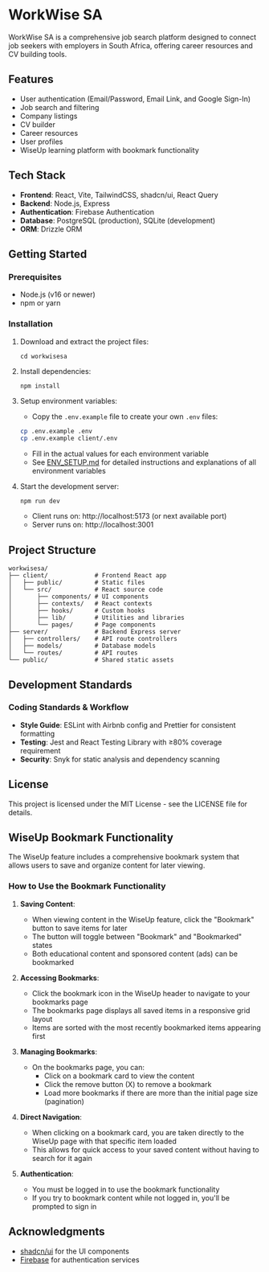 # WorkWise SA

WorkWise SA is a comprehensive job search platform designed to connect job seekers with employers in South Africa, offering career resources and CV building tools.

## Features

- User authentication (Email/Password, Email Link, and Google Sign-In)
- Job search and filtering
- Company listings
- CV builder
- Career resources
- User profiles
- WiseUp learning platform with bookmark functionality

## Tech Stack

- **Frontend**: React, Vite, TailwindCSS, shadcn/ui, React Query
- **Backend**: Node.js, Express
- **Authentication**: Firebase Authentication
- **Database**: PostgreSQL (production), SQLite (development)
- **ORM**: Drizzle ORM

## Getting Started

### Prerequisites

- Node.js (v16 or newer)
- npm or yarn

### Installation

1. Download and extract the project files:
   ```
   cd workwisesa
   ```

2. Install dependencies:
   ```
   npm install
   ```

3. Setup environment variables:
   - Copy the `.env.example` file to create your own `.env` files:
   ```bash
   cp .env.example .env
   cp .env.example client/.env
   ```
   - Fill in the actual values for each environment variable
   - See [ENV_SETUP.md](ENV_SETUP.md) for detailed instructions and explanations of all environment variables

4. Start the development server:
   ```
   npm run dev
   ```
   - Client runs on: http://localhost:5173 (or next available port)
   - Server runs on: http://localhost:3001

## Project Structure

```
workwisesa/
├── client/             # Frontend React app
│   ├── public/         # Static files
│   └── src/            # React source code
│       ├── components/ # UI components
│       ├── contexts/   # React contexts
│       ├── hooks/      # Custom hooks
│       ├── lib/        # Utilities and libraries
│       └── pages/      # Page components
├── server/             # Backend Express server
│   ├── controllers/    # API route controllers
│   ├── models/         # Database models
│   └── routes/         # API routes
└── public/             # Shared static assets
```

## Development Standards

### Coding Standards & Workflow

- **Style Guide**: ESLint with Airbnb config and Prettier for consistent formatting
- **Testing**: Jest and React Testing Library with ≥80% coverage requirement
- **Security**: Snyk for static analysis and dependency scanning

## License

This project is licensed under the MIT License - see the LICENSE file for details.

## WiseUp Bookmark Functionality

The WiseUp feature includes a comprehensive bookmark system that allows users to save and organize content for later viewing.

### How to Use the Bookmark Functionality

1. **Saving Content**:
   - When viewing content in the WiseUp feature, click the "Bookmark" button to save items for later
   - The button will toggle between "Bookmark" and "Bookmarked" states
   - Both educational content and sponsored content (ads) can be bookmarked

2. **Accessing Bookmarks**:
   - Click the bookmark icon in the WiseUp header to navigate to your bookmarks page
   - The bookmarks page displays all saved items in a responsive grid layout
   - Items are sorted with the most recently bookmarked items appearing first

3. **Managing Bookmarks**:
   - On the bookmarks page, you can:
     - Click on a bookmark card to view the content
     - Click the remove button (X) to remove a bookmark
     - Load more bookmarks if there are more than the initial page size (pagination)

4. **Direct Navigation**:
   - When clicking on a bookmark card, you are taken directly to the WiseUp page with that specific item loaded
   - This allows for quick access to your saved content without having to search for it again

5. **Authentication**:
   - You must be logged in to use the bookmark functionality
   - If you try to bookmark content while not logged in, you'll be prompted to sign in

## Acknowledgments

- [shadcn/ui](https://ui.shadcn.com/) for the UI components
- [Firebase](https://firebase.google.com/) for authentication services